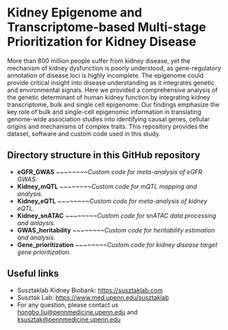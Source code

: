 Kidney Epigenome and Transcriptome-based Multi-stage Prioritization for Kidney Disease
======================================================================================

More than 800 million people suffer from kidney disease, yet the mechanism of kidney dysfunction is poorly understood, as gene-regulatory annotation of disease loci is highly incomplete. The epigenome could provide critical insight into disease understanding as it integrates genetic and environmental signals. Here we provided a comprehensive analysis of the genetic determinant of human kidney function by integrating kidney transcriptome, bulk and single cell epigenome. Our findings emphasize the key role of bulk and single-cell epigenomic information in translating genome-wide association studies into identifying causal genes, cellular origins and mechanisms of complex traits.
This repository provides the dataset, software and custom code used in this study.


Directory structure in this GitHub repository
----------------------------------------------
- **eGFR_GWAS** *~~~~~~~~Custom code for meta-analysis of eGFR GWAS.*
- **Kidney_mQTL** *~~~~~~~~Custom code for mQTL mapping and analysis.*
- **Kidney_eQTL** *~~~~~~~~Custom code for meta-analysis of kidney eQTL.*
- **Kidney_snATAC** *~~~~~~~~Custom code for snATAC data processing and anlaysis.*
- **GWAS_heritability** *~~~~~~~~Custom code for heritability estimation and analysis.*
- **Gene_prioritization** *~~~~~~~~Custom code for kidney disease target gene prioritization.*


Useful links
------------------
- Susztaklab Kidney Biobank: https://susztaklab.com
- Susztak Lab: https://www.med.upenn.edu/susztaklab
- For any question, please contact us hongbo.liu@pennmedicine.upenn.edu and ksusztak@pennmedicine.upenn.edu
